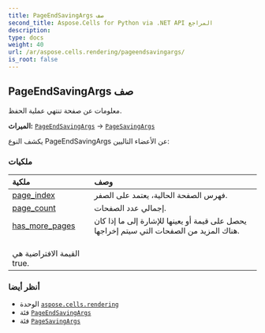 ```yaml
---
title: PageEndSavingArgs صف
second_title: Aspose.Cells for Python via .NET API المراجع
description:
type: docs
weight: 40
url: /ar/aspose.cells.rendering/pageendsavingargs/
is_root: false
---
```

##  PageEndSavingArgs صف
معلومات عن صفحة تنتهي عملية الحفظ.



**الميراث:** [`PageEndSavingArgs`](/cells/python-net/aspose.cells.rendering/pageendsavingargs) → 
[`PageSavingArgs`](/cells/python-net/ar/aspose.cells.rendering/pagesavingargs)



يكشف النوع PageEndSavingArgs عن الأعضاء التاليين:

###  ملكيات
| ملكية| وصف|
| :- | :- |
| [page_index](/cells/python-net/ar/aspose.cells.rendering/pageendsavingargs/page_index) | فهرس الصفحة الحالية، يعتمد على الصفر.|
| [page_count](/cells/python-net/ar/aspose.cells.rendering/pageendsavingargs/page_count) | إجمالي عدد الصفحات.|
| [has_more_pages](/cells/python-net/ar/aspose.cells.rendering/pageendsavingargs/has_more_pages) |يحصل على قيمة أو يعينها للإشارة إلى ما إذا كان هناك المزيد من الصفحات التي سيتم إخراجها.<br/> القيمة الافتراضية هي true.|



###  أنظر أيضا
* الوحدة [`aspose.cells.rendering`](..)
* فئة [`PageEndSavingArgs`](/cells/python-net/ar/aspose.cells.rendering/pageendsavingargs)
* فئة [`PageSavingArgs`](/cells/python-net/ar/aspose.cells.rendering/pagesavingargs)
